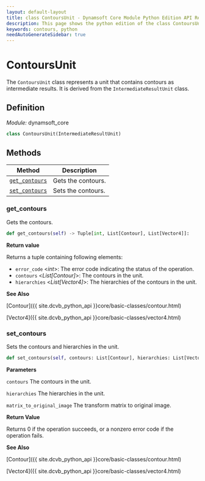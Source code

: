 ```yaml
---
layout: default-layout
title: class ContoursUnit - Dynamsoft Core Module Python Edition API Reference
description: This page shows the python edition of the class ContoursUnit in Dynamsoft Core Module.
keywords: contours, python
needAutoGenerateSidebar: true
---
```


# ContoursUnit

The `ContoursUnit` class represents a unit that contains contours as intermediate results. It is derived from the `IntermediateResultUnit` class.

## Definition

*Module:* dynamsoft_core

```python
class ContoursUnit(IntermediateResultUnit)
```

## Methods

| Method                    | Description |
|---------------------------|---------------------------------------------|
| [`get_contours`](#get_contours) | Gets the contours.  |
| [`set_contours`](#set_contours) | Sets the contours.  |

### get_contours

Gets the contours.

```python
def get_contours(self) -> Tuple[int, List[Contour], List[Vector4]]:
```

**Return value**

Returns a tuple containing following elements:
- `error_code` <*int*>: The error code indicating the status of the operation.
- `contours` <*List[Contour]*>: The contours in the unit.
- `hierarchies` <*List[Vector4]*>: The hierarchies of the contours in the unit.

**See Also**

[Contour]({{ site.dcvb_python_api }}core/basic-classes/contour.html)

[Vector4]({{ site.dcvb_python_api }}core/basic-classes/vector4.html)

### set_contours

Sets the contours and hierarchies in the unit.

```python
def set_contours(self, contours: List[Contour], hierarchies: List[Vector4], matrix_to_original_image: List[float] = IDENTITY_MATRIX) -> int:
```

**Parameters**

`contours` The contours in the unit.

`hierarchies` The hierarchies in the unit.

`matrix_to_original_image` The transform matrix to original image.

**Return Value**

Returns 0 if the operation succeeds, or a nonzero error code if the operation fails.

**See Also**

[Contour]({{ site.dcvb_python_api }}core/basic-classes/contour.html)

[Vector4]({{ site.dcvb_python_api }}core/basic-classes/vector4.html)
